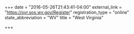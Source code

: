 +++
date = "2016-05-26T21:43:41-04:00"
external_link = "https://ovr.sos.wv.gov/Register"
registration_type = "online"
state_abbreviation = "WV"
title = "West Virginia"

+++

